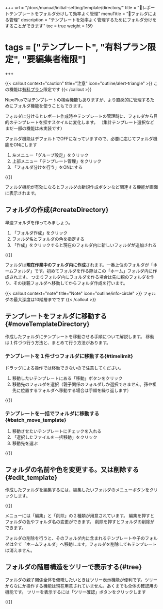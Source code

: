 +++
url = "/docs/manual/initial-setting/template/directory/"
title = "📂レポートテンプレートをフォルダ分けして効率よく管理"
menuTitle = "📂フォルダによる管理"
description = "テンプレートを効率よく管理するためにフォルダ分けをすることができます"
toc = true
weight = 159
# tags = ["テンプレート", "有料プラン限定", "要編集者権限"]
+++

{{< callout context="caution" title="注意" icon="outline/alert-triangle" >}}
この機能は[有料プラン](/docs/price/_about/#fee)限定です
{{< /callout >}}

NipoPlusではテンプレートの検索機能もありますが、より直感的に管理するためにフォルダ機能を使うこともできます。

フォルダに分けるとレポート作成時やテンプレートの管理時に、フォルダから目的のテンプレートを探すスタイルに変化します。
（集計テンプレート選択などまだ一部の機能は未実装です）

フォルダ機能はデフォルトでOFFになっていますので、必要に応じてフォルダ機能をONにします

1. 左メニュー「グループ設定」をクリック
2. 上部メニュー「テンプレート管理」をクリック
3. 「フォルダ分けを行う」をONにする

{{<icatch filename="img/use-directory" msg="テンプレートの数が多い場合はフォルダ分けしたほうが見やすくなりますよ" alice="ok">}}

フォルダ機能が有効になるとフォルダの新規作成ボタンなど関連する機能が画面に表示されます。

## フォルダの作成{#createDirectory}

早速フォルダを作ってみましょう。

1. 「フォルダ作成」をクリック
1. フォルダ名とフォルダの色を指定する
1. 「作成」をクリックすると現在のフォルダ内に新しいフォルダが追加される

{{<icatch filename="img/make-directory" msg="まずフォルダを作ってみよう！現在の作業フォルダ内に追加されます" alice="book">}}

フォルダは**現在作業中のフォルダ内に作成**されます。一番上位のフォルダが「ホームフォルダ」です。初めてフォルダを作る際はこの「ホーム」フォルダ内に作成されます。
つまりフォルダ内にフォルダを作る場合は先に親のフォルダを作り、その後親フォルダへ移動してからフォルダ作成を行います。

{{< callout context="note" title="Note" icon="outline/info-circle" >}}
フォルダの最大深度は10階層までです
{{< /callout >}}

## テンプレートをフォルダに移動する{#moveTemplateDirectory}

作成したフォルダにテンプレートを移動させる手順について解説します。
移動は１件づつ行う方法と、まとめて行う方法があります。

### テンプレートを１件づつフォルダに移動する{#timelimit}

ドラッグによる操作では移動できないので注意してください。

1. 移動したいテンプレートにある「移動」ボタンをクリック
1. 移動先のフォルダを選択（親子関係のフォルダしか選択できません。孫や祖先に位置するフォルダへ移動する場合は手順を繰り返します）

{{<icatch filename="img/move" msg="テンプレートを指定したフォルダへ移動してみよう" alice="here">}}

### テンプレートを一括でフォルダに移動する{#batch_move_template}

1. 移動させたいテンプレートにチェックを入れる
1. 「選択したファイルを一括移動」をクリック
1. 移動先を選ぶ

{{<icatch filename="img/move-batch" msg="移動させるテンプレートを選び、まとめて移動が可能です">}}

## フォルダの名前や色を変更する。又は削除する{#edit_template}

作成したフォルダを編集するには、編集したいフォルダのメニューボタンをクリックします。

{{<icatch filename="img/directory-setting" msg="フォルダの編集や削除はメニューボタンをクリックして表示します" alice="here">}}

メニューには「編集」と「削除」の２種類が用意されています。
編集を押すとフォルダの色やフォルダ名の変更ができます。
削除を押すとフォルダの削除ができます。

フォルダの削除を行うと、そのフォルダ内に含まれるテンプレートや子のフォルダは全て「ホームフォルダ」へ移動します。フォルダを削除してもテンプレートは消えません。

## フォルダの階層構造をツリーで表示する{#tree}

フォルダの親子関係全体を俯瞰したいときはツリー表示機能が便利です。ツリーからなにか操作する機能は現在用意されていません。あくまでも全体の確認用の機能です。
ツリーを表示するには「ツリー確認」ボタンをクリックします

{{<icatch filename="img/tree-view" msg="現在のフォルダツリー構造を俯瞰してみましょう" alice="ok">}}

